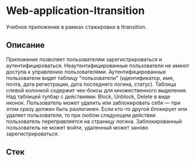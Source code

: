 # Web-application-Itransition

Учебное приложение в рамках стажировки в Itransition.

## Описание

Приложение позволяет пользователям зарегистрироваться и аутентифицироваться. Неаутентифицированные пользователи не имеют доступа к управлению пользователями. Аутентифицированные пользователи видят таблицу "пользователи" (идентификатор, имя, почта, дата регистрации, дата последнего логина, статус). Таблица слевой колонкой содержит чек-боксы для множественного выделения. Над таблицей тулбар с действиями: Block, Unblock, Delete в виде иконок. Пользователь может удалить или заблокировать себя — при этом сразу должен быть разлогинен. Если кто-то другой блокирует или удаляет пользователя, то при любом следующем действии пользователь переправляется на страницу логина. Заблокированный пользователь не может войти, удаленный может заново зарегистрироваться.

## Стек
